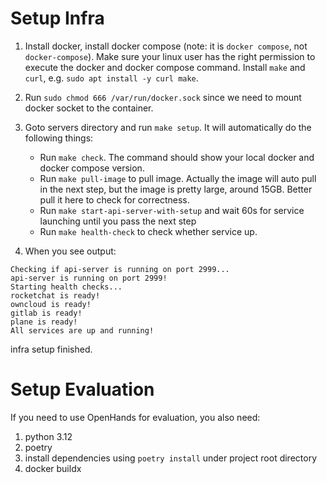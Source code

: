 # Setup Infra

1. Install docker, install docker compose (note: it is `docker compose`, not `docker-compose`). Make sure your linux user has the right permission to execute the docker and docker compose command. 
Install `make` and `curl`, e.g. `sudo apt install -y curl make`.

2. Run `sudo chmod 666 /var/run/docker.sock` since we need to mount docker socket to the container.

3. Goto servers directory and run `make setup`. It will automatically do the following things:
    * Run `make check`. The command should show your local docker and docker compose version.
    * Run `make pull-image` to pull image. Actually the image will auto pull in the next step, but the image is pretty large, around 15GB. Better pull it here to check for correctness. 
    * Run `make start-api-server-with-setup` and wait 60s for service launching until you pass the next step 
    * Run `make health-check` to check whether service up.

4. When you see output:
```
Checking if api-server is running on port 2999...
api-server is running on port 2999!
Starting health checks...
rocketchat is ready!
owncloud is ready!
gitlab is ready!
plane is ready!
All services are up and running!
```
infra setup finished.

# Setup Evaluation
If you need to use OpenHands for evaluation, you also need:
1. python 3.12
2. poetry
3. install dependencies using `poetry install` under project root directory
4. docker buildx
